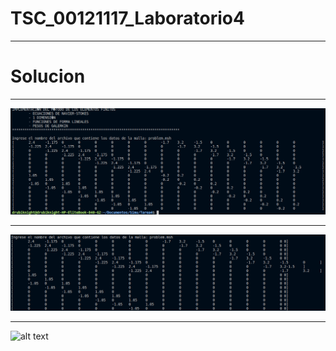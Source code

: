 # TSC_00121117_Laboratorio4
---
# Solucion
---
![](https://github.com/00121117-Archivos/TSC-Imagenes/blob/master/Tarea-4/solucionA.png "")

---
![](https://github.com/00121117-Archivos/TSC-Imagenes/blob/master/Tarea-4/solucion.png "")

***
![alt text](https://github.com/uca-00121117/TSC_00121117_Laboratorio4/blob/master/.ignorar/Sol4.JPG "image")
